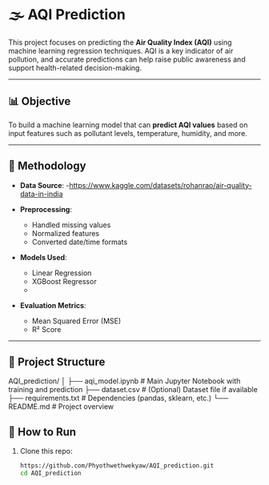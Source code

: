 # 🌫️ AQI Prediction

This project focuses on predicting the **Air Quality Index (AQI)** using machine learning regression techniques. AQI is a key indicator of air pollution, and accurate predictions can help raise public awareness and support health-related decision-making.

---

## 📊 Objective

To build a machine learning model that can **predict AQI values** based on input features such as pollutant levels, temperature, humidity, and more.

---

## 🧪 Methodology

- **Data Source**:
    -https://www.kaggle.com/datasets/rohanrao/air-quality-data-in-india
  
- **Preprocessing**:
  - Handled missing values
  - Normalized features
  - Converted date/time formats
    
- **Models Used**:
  - Linear Regression
  - XGBoost Regressor
  - 
- **Evaluation Metrics**:
  - Mean Squared Error (MSE)
  - R² Score

---

## 📁 Project Structure

AQI_prediction/
│
├── aqi_model.ipynb # Main Jupyter Notebook with training and prediction
├── dataset.csv # (Optional) Dataset file if available
├── requirements.txt # Dependencies (pandas, sklearn, etc.)
└── README.md # Project overview

## 🚀 How to Run

1. Clone this repo:
   ```bash git clone
   https://github.com/Phyothwethwekyaw/AQI_prediction.git
   cd AQI_prediction
   

